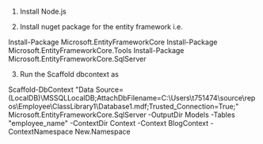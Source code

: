 1. Install Node.js

2. Install nuget package for the entity framework i.e.

Install-Package Microsoft.EntityFrameworkCore
Install-Package Microsoft.EntityFrameworkCore.Tools
Install-Package Microsoft.EntityFrameworkCore.SqlServer	

3. Run the Scaffold dbcontext as 

Scaffold-DbContext "Data Source=(LocalDB)\MSSQLLocalDB;AttachDbFilename=C:\Users\t751474\source\repos\Employee\ClassLibrary1\Database1.mdf;Trusted_Connection=True;" Microsoft.EntityFrameworkCore.SqlServer -OutputDir Models -Tables "employee_name" -ContextDir Context -Context BlogContext -ContextNamespace New.Namespace
